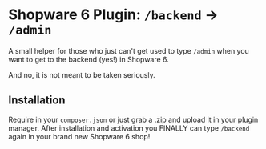 # Shopware 6 Plugin: `/backend` &rarr; `/admin`

A small helper for those who just can't get used to type `/admin` when you want to get to the backend (yes!) in Shopware 6.

And no, it is not meant to be taken seriously.

## Installation

Require in your `composer.json` or just grab a .zip and upload it in your plugin manager. After installation and activation you FINALLY can type `/backend` again in your brand new Shopware 6 shop!
